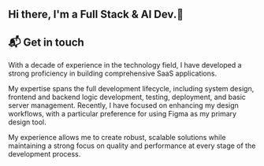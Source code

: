 ## Hi there, I'm a Full Stack & AI Dev.👋

## 📬 Get in touch

<!--
**AngelinCalu/AngelinCalu** is a ✨ _special_ ✨ repository because its `README.md` (this file) appears on your GitHub profile.

Here are some ideas to get you started:

- 🔭 I’m currently working on ...
- 🌱 I’m currently learning ...
- 👯 I’m looking to collaborate on ...
- 🤔 I’m looking for help with ...
- 💬 Ask me about ...
- 📫 How to reach me: ...
- 😄 Pronouns: ...
- ⚡ Fun fact: ...
  -->

With a decade of experience in the technology field, I have developed a strong proficiency in building comprehensive SaaS applications.

My expertise spans the full development lifecycle, including system design, frontend and backend logic development, testing, deployment, and basic server management. Recently, I have focused on enhancing my design workflows, with a particular preference for using Figma as my primary design tool. 

My experience allows me to create robust, scalable solutions while maintaining a strong focus on quality and performance at every stage of the development process.
